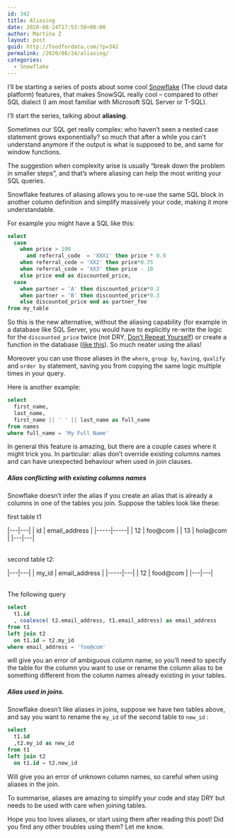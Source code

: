 ```yaml
---
id: 342
title: Aliasing
date: 2020-08-24T17:53:50+00:00
author: Martina Z
layout: post
guid: http://foodfordata.com/?p=342
permalink: /2020/08/24/aliasing/
categories:
  - Snowflake
---
```


I&#8217;ll be starting a series of posts about some cool <a rel="noreferrer noopener" href="https://www.snowflake.com/" target="_blank">Snowflake</a> (The cloud data platform) features, that makes SnowSQL really cool &#8211; compared to other SQL dialect (I am most familiar with Microsoft SQL Server or T-SQL).

I&#8217;ll start the series, talking about **aliasing**.

Sometimes our SQL get really complex: who haven&#8217;t seen a nested case statement grows exponentially? so much that after a while you can&#8217;t understand anymore if the output is what is supposed to be, and same for window functions.

The suggestion when complexity arise is usually &#8220;break down the problem in smaller steps&#8221;, and that&#8217;s where aliasing can help the most writing your SQL queries.

Snowflake features of aliasing allows you to re-use the same SQL block in another column definition and simplify massively your code, making it more understandable.

For example you might have a SQL like this:

``` sql
select 
  case 
    when price > 100 
      and referral_code  = 'XXX1' then price * 0.9
    when referral_code = 'XX2' then price*0.75
    when referral_code = 'XX3' then price - 10 
    else price end as discounted_price,
  case 
    when partner = 'A' then discounted_price*0.2
    when partner = 'B' then discounted_price*0.3
    else discounted_price end as partner_fee
from my_table
```

So this is the new alternative, without the aliasing capability (for example in a database like SQL Server, you would have to explicitly re-write the logic for the `discounted_price` twice (not DRY, <a rel="noreferrer noopener" href="https://en.wikipedia.org/wiki/Don%27t_repeat_yourself" target="_blank">Don&#8217;t Repeat Yourself</a>) or create a function in the database (<a rel="noreferrer noopener" href="https://docs.microsoft.com/en-us/sql/t-sql/statements/create-function-transact-sql?view=sql-server-ver15" target="_blank">like this</a>). So much neater using the alias!

Moreover you can use those aliases in the `where`, `group by`, `having`, `qualify` and `order by` statement, saving you from copying the same logic multiple times in your query. 

Here is another example:

``` sql
select 
  first_name,
  last_name,
  first_name || ' ' || last_name as full_name
from names
where full_name = 'My Full Name'
```

In general this feature is amazing, but there are a couple cases where it might trick you. In particular: alias don&#8217;t override existing columns names and can have unexpected behaviour when used in join clauses.

##### Alias conflicting with existing columns names

Snowflake doesn&#8217;t infer the alias if you create an alias that is already a columns in one of the tables you join. Suppose the tables look like these:

first table t1

|---|---|
| id | email_address |
|-----|-----|
| 12 | foo@com |
| 13 | hola@com |
|---|---|

<br>
second table t2:

|---|---|
| my_id | email_address |
|-----|---|
| 12 | food@com |
|---|---|

<br>
The following query

``` sql
select 
  t1.id
  , coalesce( t2.email_address, t1.email_address) as email_address
from t1
left join t2
  on t1.id = t2.my_id
where email_address = 'foo@com'
```

will give you an error of ambiguous column name, so you&#8217;ll need to specify the table for the column you want to use or rename the column alias to be something different from the column names already existing in your tables.

##### Alias used in joins.

Snowflake doesn&#8217;t like aliases in joins, suppose we have two tables above, and say you want to rename the `my_id` of the second table to `new_id` :

``` sql
select 
  t1.id
  ,t2.my_id as new_id
from t1
left join t2 
  on t1.id = t2.new_id
```

Will give you an error of unknown column names, so careful when using aliases in the join.

To summarise, aliases are amazing to simplify your code and stay DRY but needs to be used with care when joining tables.

Hope you too loves aliases, or start using them after reading this post! Did you find any other troubles using them? Let me know.
